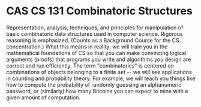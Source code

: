 # CAS CS 131 Combinatoric Structures 

Representation, analysis, techniques, and principles for manipulation of basic combinatoric data structures used in computer science. Rigorous reasoning is emphasized. (Counts as a Background Course for the CS concentration.)
What this means in reality: we will train you in the mathematical foundations of CS so that you can make convincing logical arguments (proofs) that programs you write and algorithms you design are correct and run efficiently. The term "combinatorics" is centered on combinations of objects belonging to a finite set -- we will see applications in counting and probability theory. For example, we will teach you things like how to compute the probability of randomly guessing an alphanumeric password, or (similarly) how many Bitcoins you can expect to mine with a given amount of computation. 
